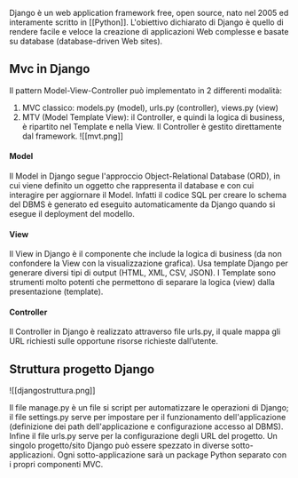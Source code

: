 Django è un web application framework free, open source, nato nel 2005 ed interamente scritto in [[Python]]. L'obiettivo dichiarato di Django è quello di rendere facile e veloce la creazione di applicazioni Web complesse e basate su database (database-driven Web sites). 

## Mvc in Django
Il pattern Model-View-Controller può implementato in 2 differenti modalità:
1. MVC classico: models.py (model), urls.py (controller), views.py (view)
2. MTV (Model Template View):  il Controller, e quindi la logica di business, è ripartito nel Template e nella View. Il Controller è gestito direttamente dal framework. ![[mvt.png]]



#### Model
Il Model in Django segue l'approccio Object-Relational Database (ORD), in cui viene definito un oggetto che rappresenta il database e con cui interagire per aggiornare il Model. Infatti il codice SQL per creare lo schema del DBMS è generato ed eseguito automaticamente da Django quando si esegue il deployment del modello. 

#### View
Il View in Django è il componente che include la logica di business (da non confondere la View con la visualizzazione grafica). Usa template Django per generare diversi tipi di output (HTML, XML, CSV, JSON).  I Template sono strumenti molto potenti che permettono di separare la logica (view) dalla presentazione (template).

#### Controller
Il Controller in Django è realizzato attraverso file urls.py, il quale mappa gli URL richiesti sulle opportune risorse richieste dall’utente.


## Struttura progetto Django

![[djangostruttura.png]]

Il file manage.py è un file si script per automatizzare le operazioni di Django; il file settings.py serve per impostare per il funzionamento dell'applicazione (definizione dei path dell'applicazione e configurazione accesso al DBMS). Infine il file urls.py serve per la configurazione degli URL del progetto. 
Un singolo progetto/sito Django può essere spezzato in diverse sotto-applicazioni. Ogni sotto-applicazione sarà un package Python separato con i propri componenti MVC.